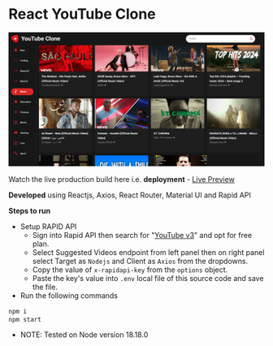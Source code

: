 # React YouTube Clone

![cover](https://github.com/abhinavg916/react-youtube-clone/blob/main/YouTube%20Clone%20Cover.png)

Watch the live production build here i.e. **deployment** - [Live Preview](https://672c96effae3994251b3d588--lively-alfajores-8d4a03.netlify.app/)

**Developed** using Reactjs, Axios, React Router, Material UI and Rapid API

**Steps to run**

- Setup RAPID API
  - Sign into Rapid API then search for "[YouTube v3](https://rapidapi.com/ytdlfree/api/youtube-v31)" and opt for free plan.
  - Select Suggested Videos endpoint from left panel then on right panel select Target as `Nodejs` and Client as `Axios` from the dropdowns.
  - Copy the value of `x-rapidapi-key` from the `options` object.
  - Paste the key's value into `.env` local file of this source code and save the file.
- Run the following commands

```
npm i
npm start
```

- NOTE: Tested on Node version 18.18.0
